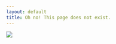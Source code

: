 ```yaml
---
layout: default
title: Oh no! This page does not exist.
---
```


<img src="{{ site.url }}/images/404.jpg" />

